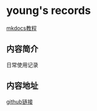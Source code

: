 # young's records

[mkdocs教程](https://markdown-docs-zh.readthedocs.io/zh_CN/latest/)

## 内容简介

日常使用记录

## 内容地址

[github链接](https://github.com/CAUCHY2932/invest)


